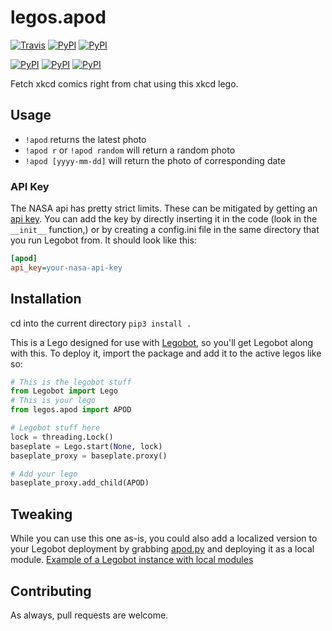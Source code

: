 # legos.apod

[![Travis](https://img.shields.io/travis/bbriggs/legos.xkcd.svg)]() [![PyPI](https://img.shields.io/pypi/pyversions/legos.xkcd.svg)]() [![PyPI](https://img.shields.io/pypi/v/legos.xkcd.svg)]()

[![PyPI](https://img.shields.io/pypi/wheel/legos.xkcd.svg)]() [![PyPI](https://img.shields.io/pypi/l/legos.xkcd.svg)]() [![PyPI](https://img.shields.io/pypi/status/legos.xkcd.svg)]()

Fetch xkcd comics right from chat using this xkcd lego.

## Usage

- `!apod` returns the latest photo
- `!apod r` or `!apod random` will return a random photo
- `!apod [yyyy-mm-dd]` will return the photo of corresponding date

### API Key
The NASA api has pretty strict limits. These can be mitigated by getting an [api key](https://api.nasa.gov/index.html#apply-for-an-api-key). You can add the key by directly inserting it in the code (look in the `__init__` function,) or by creating a config.ini file in the same directory that you run Legobot from. It should look like this:
```ini
[apod]
api_key=your-nasa-api-key
```

## Installation
cd into the current directory
`pip3 install .`

This is a Lego designed for use with [Legobot](https://github.com/bbriggs/Legobot), so you'll get Legobot along with this. To deploy it, import the package and add it to the active legos like so:

```python
# This is the legobot stuff
from Legobot import Lego
# This is your lego
from legos.apod import APOD

# Legobot stuff here
lock = threading.Lock()
baseplate = Lego.start(None, lock)
baseplate_proxy = baseplate.proxy()

# Add your lego
baseplate_proxy.add_child(APOD)
```

## Tweaking

While you can use this one as-is, you could also add a localized version to your Legobot deployment by grabbing [apod.py](legos/apod.py) and deploying it as a local module. [Example of a Legobot instance with local modules](https://github.com/voxpupuli/thevoxfox/)

## Contributing

As always, pull requests are welcome.
